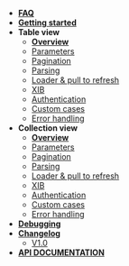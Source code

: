 - [**FAQ**](/menu/faq/)
- [**Getting started**](/)
- **Table view**
	- [**Overview**](/menu/table-view/)
	- [Parameters](/menu/table-view/parameters)
	- [Pagination](/menu/table-view/pagination)
	- [Parsing](/menu/table-view/parsing)
	- [Loader & pull to refresh](/menu/table-view/loader)
	- [XIB](/menu/table-view/xib)
	- [Authentication](/menu/table-view/authentication)
	- [Custom cases](/menu/table-view/custom-cases)
	- [Error handling](/menu/table-view/error-handling)
- **Collection view**
	- [**Overview**](/menu/collection-view/)
	- [Parameters](/menu/collection-view/parameters)
	- [Pagination](/menu/collection-view/pagination)
	- [Parsing](/menu/collection-view/parsing)
	- [Loader & pull to refresh](/menu/collection-view/loader)
	- [XIB](/menu/collection-view/xib)
	- [Authentication](/menu/collection-view/authentication)
	- [Custom cases](/menu/collection-view/custom-cases)
	- [Error handling](/menu/collection-view/error-handling)
- [**Debugging**](/menu/debugging/)
- [**Changelog**](/menu/changelog/)
	- [V1.0](/menu/changelog/1.0/) 	
- <a href="menu/api/index.html" target="_blank">**API DOCUMENTATION**</a>